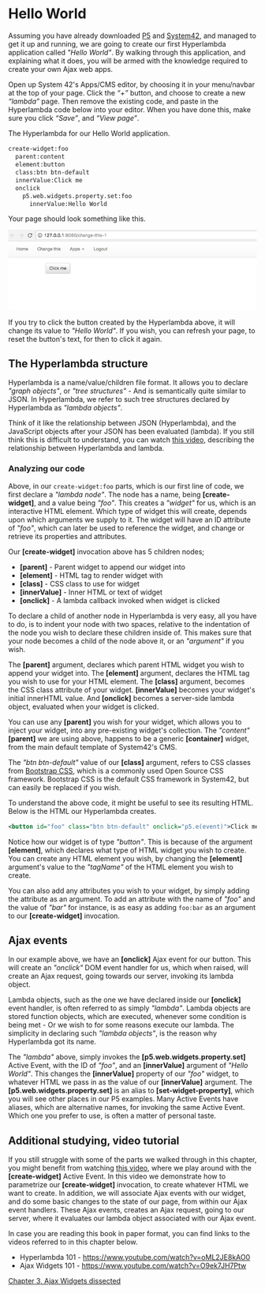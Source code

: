 # Hello World

Assuming you have already downloaded [P5](https://github.com/polterguy/phosphorusfive) and [System42](https://github.com/polterguy/system42), and managed to get it up and running, we are going to create our first Hyperlambda application called *"Hello World"*. By walking through this application, and explaining what it does, you will be armed with the knowledge required to create your own Ajax web apps.

Open up System 42's Apps/CMS editor, by choosing it in your menu/navbar at the top of your page. Click the _“+”_ button, and choose to create a new _“lambda”_ page. Then remove the existing code, and paste in the Hyperlambda code below into your editor. When you have done this, make sure you click _“Save”_, and _“View page”_.

The Hyperlambda for our Hello World application.

```
create-widget:foo
  parent:content
  element:button
  class:btn btn-default
  innerValue:Click me
  onclick
    p5.web.widgets.property.set:foo
      innerValue:Hello World
```

Your page should look something like this.

![alt screenshot of hello world](screenshots/chapter-1-1.png)

If you try to click the button created by the Hyperlambda above, it will change its value to *"Hello World"*. If you wish, you can refresh your page, to reset the button's text, for then to click it again.

## The Hyperlambda structure

Hyperlambda is a name/value/children file format. It allows you to declare *"graph objects"*, or *"tree structures"* - And is semantically quite similar to JSON. In Hyperlambda, we refer to such tree structures declared by Hyperlambda as *"lambda objects"*.

Think of it like the relationship between JSON (Hyperlambda), and the JavaScript objects after your JSON has been evaluated (lambda). If you still think this is difficult to understand, you can watch [this video](https://www.youtube.com/watch?v=oML2JE8kAO0), describing the relationship between Hyperlambda and lambda.

### Analyzing our code

Above, in our `create-widget:foo` parts, which is our first line of code, we first declare a *"lambda node"*. The node has a name, being **[create-widget]**, and a value being *"foo"*. This creates a *"widget"* for us, which is an interactive HTML element. Which type of widget this will create, depends upon which arguments we supply to it. The widget will have an ID attribute of *"foo"*, which can later be used to reference the widget, and change or retrieve its properties and attributes.

Our **[create-widget]** invocation above has 5 children nodes;

- **[parent]** - Parent widget to append our widget into
- **[element]** - HTML tag to render widget with
- **[class]** - CSS class to use for widget
- **[innerValue]** - Inner HTML or text of widget
- **[onclick]** - A lambda callback invoked when widget is clicked

To declare a child of another node in Hyperlambda is very easy, all you have to do, is to indent your node with two spaces, relative to the indentation of the node you wish to declare these children inside of. This makes sure that your node becomes a child of the node above it, or an *"argument"* if you wish.

The **[parent]** argument, declares which parent HTML widget you wish to append your widget into. The **[element]** argument, declares the HTML tag you wish to use for your HTML element. The **[class]** argument, becomes the CSS class attribute of your widget. **[innerValue]** becomes your widget's initial innerHTML value. And **[onclick]** becomes a server-side lambda object, evaluated when your widget is clicked.

You can use any **[parent]** you wish for your widget, which allows you to inject your widget, into any pre-existing widget's collection. The *"content"* **[parent]** we are using above, happens to be a generic **[container]** widget, from the main default template of System42's CMS.

The *"btn btn-default"* value of our **[class]** argument, refers to CSS classes from [Bootstrap CSS](http://getbootstrap.com/css/), which is a commonly used Open Source CSS framework. Bootstrap CSS is the default CSS framework in System42, but can easily be replaced if you wish.

To understand the above code, it might be useful to see its resulting HTML. Below is the HTML our Hyperlambda creates.

```xml
<button id="foo" class="btn btn-default" onclick="p5.e(event)">Click me!</button>
```

Notice how our widget is of type *"button"*. This is because of the argument **[element]**, which declares what type of HTML widget you wish to create. You can create any HTML element you wish, by changing the **[element]** argument's value to the *"tagName"* of the HTML element you wish to create.

You can also add any attributes you wish to your widget, by simply adding the attribute as an argument. To add an attribute with the name of *"foo"* and the value of *"bar"* for instance, is as easy as adding `foo:bar` as an argument to our **[create-widget]** invocation.

## Ajax events

In our example above, we have an **[onclick]** Ajax event for our button. This will create an *"onclick"* DOM event handler for us, which when raised, will create an Ajax request, going towards our server, invoking its lambda object.

Lambda objects, such as the one we have declared inside our **[onclick]** event handler, is often referred to as simply *"lambda"*. Lambda objects are stored function objects, which are executed, whenever some condition is being met - Or we wish to for some reasons execute our lambda. The simplicity in declaring such *"lambda objects"*, is the reason why Hyperlambda got its name.

The *"lambda"* above, simply invokes the **[p5.web.widgets.property.set]** Active Event, with the ID of *"foo"*, and an **[innerValue]** argument of *"Hello World"*. This changes the **[innerValue]** property of our *"foo"* widget, to whatever HTML we pass in as the value of our **[innerValue]** argument. The **[p5.web.widgets.property.set]** is an alias to **[set-widget-property]**, which you will see other places in our P5 examples. Many Active Events have aliases, which are alternative names, for invoking the same Active Event. Which one you prefer to use, is often a matter of personal taste.

## Additional studying, video tutorial

If you still struggle with some of the parts we walked through in this chapter, you might benefit from watching [this video](https://www.youtube.com/watch?v=O9ek7JH7Ptw), where we play around with the **[create-widget]** Active Event. In this video we demonstrate how to parametrize our **[create-widget]** invocation, to create whatever HTML we want to create. In addition, we will associate Ajax events with our widget, and do some basic changes to the state of our page, from within our Ajax event handlers. These Ajax events, creates an Ajax request, going to our server, where it evaluates our lambda object associated with our Ajax event.

In case you are reading this book in paper format, you can find links to the videos referred to in this chapter below.

* Hyperlambda 101 - https://www.youtube.com/watch?v=oML2JE8kAO0
* Ajax Widgets 101 - https://www.youtube.com/watch?v=O9ek7JH7Ptw

[Chapter 3, Ajax Widgets dissected](chapter-3.md)